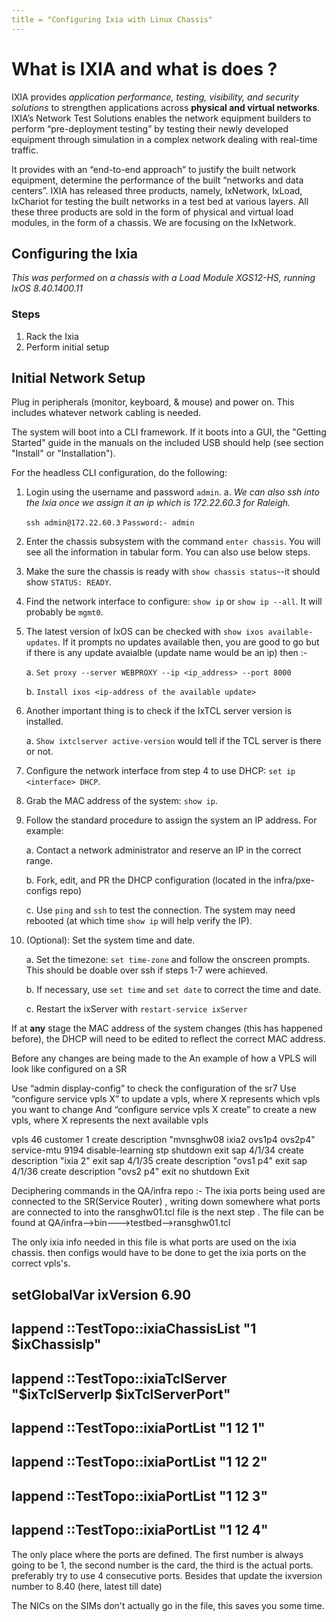 ```yaml
---
title = "Configuring Ixia with Linux Chassis"
---
```

# What is IXIA and what is does ?

IXIA provides *application performance, testing, visibility, and security solutions* to strengthen applications across **physical and virtual networks**. IXIA’s Network Test Solutions enables the network equipment builders to perform “pre-deployment testing” by testing their newly developed equipment through simulation in a complex network dealing with real-time traffic. 

It provides with an “end-to-end approach” to justify the built network equipment, determine the performance of the built “networks and data centers”. IXIA has released three products, namely, IxNetwork, IxLoad, IxChariot for testing the built networks in a test bed at various layers. All these three products are sold in the form of physical and virtual load modules, in the form of a chassis.  We are focusing on the IxNetwork.

## Configuring the Ixia

*This was performed on a chassis with a Load Module XGS12-HS, running IxOS 8.40.1400.11*

### Steps

1. Rack the Ixia
2. Perform initial setup

## Initial Network Setup

Plug in peripherals (monitor, keyboard, & mouse) and power on. This includes
whatever network cabling is needed.

The system will boot into a CLI framework. If it boots into a GUI, the
"Getting Started" guide in the manuals on the included USB should help (see
section "Install" or "Installation").

For the headless CLI configuration, do the following:

1. Login using the username and password `admin`.
  a. *We can also ssh into the Ixia once we assign it an ip which is 172.22.60.3 for Raleigh.*
     
     `ssh admin@172.22.60.3`
     `Password:- admin`

2. Enter the chassis subsystem with the command `enter chassis`. You will see all the information in tabular form.
You can also use below steps.
3. Make the sure the chassis is ready with `show chassis status`--it should show
`STATUS: READY`.
4. Find the network interface to configure: `show ip` or `show ip --all`. It
will probably be `mgmt0`.
5. The latest version of IxOS can be checked with `show ixos available-updates`. If it prompts no updates available then, you are good to go but if there is any update avaialble (update name would be an ip) then :-
   
   a. `Set proxy --server WEBPROXY --ip <ip_address> --port 8000`
   
   b. `Install ixos <ip-address of the available update>`
6. Another important thing is to check if the IxTCL server version is installed.
  
   a. `Show ixtclserver active-version` would tell if the TCL server is there or not.  
7. Configure the network interface from step 4 to use DHCP: `set ip <interface>
DHCP`.
8. Grab the MAC address of the system: `show ip`.
9. Follow the standard procedure to assign the system an IP address. For
example:
   
   a. Contact a network administrator and reserve an IP in the correct range.
   
   b. Fork, edit, and PR the DHCP configuration (located in the
   infra/pxe-configs repo)
   
   c. Use `ping` and `ssh` to test the connection. The system may need rebooted
   (at which time `show ip` will help verify the IP).
10. (Optional): Set the system time and date.
   
    a. Set the timezone: `set time-zone` and follow the onscreen prompts. This
       should be doable over ssh if steps 1-7 were achieved.
   
    b. If necessary, use `set time` and `set date` to correct the time and date.
   
    c. Restart the ixServer with `restart-service ixServer`

If at __any__ stage the MAC address of the system changes (this has happened
before), the DHCP will need to be edited to reflect the correct MAC address.


Before any changes are being made to the 
An example of how a VPLS will look like configured on a SR
 
Use “admin display-config” to check the configuration of the sr7
Use “configure service vpls X” to update a vpls, where X represents which vpls you want to change
And “configure service vpls X create” to create a new vpls, where X represents the next available vpls
 
vpls 46 customer 1 create
    description "mvnsghw08 ixia2 ovs1p4 ovs2p4"
    service-mtu 9194
    disable-learning
    stp
        shutdown
    exit
    sap 4/1/34 create
        description "ixia 2"
    exit
    sap 4/1/35 create
        description "ovs1 p4"
    exit
    sap 4/1/36 create
        description "ovs2 p4"
    exit
    no shutdown
Exit

Deciphering commands in the QA/infra repo :-
The ixia ports being used are connected to the SR(Service Router) , writing down somewhere what ports are connected to into the ransghw01.tcl file is the next step . The file can be found at QA/infra-->bin--->testbed-->ransghw01.tcl

The only ixia info needed in this file is what ports are used on the ixia chassis. then configs would have to be done to get the ixia ports on the correct vpls's.

## setGlobalVar ixVersion 6.90
## lappend ::TestTopo::ixiaChassisList "1 $ixChassisIp"
## lappend ::TestTopo::ixiaTclServer "$ixTclServerIp $ixTclServerPort"
## lappend ::TestTopo::ixiaPortList "1 12 1"
## lappend ::TestTopo::ixiaPortList "1 12 2"
## lappend ::TestTopo::ixiaPortList "1 12 3"
## lappend ::TestTopo::ixiaPortList "1 12 4"


The only place where the ports are defined. The first number is always going to be 1, the second number is the card, the third is the actual ports. preferably try to use 4 consecutive ports. Besides that update the ixversion number to 8.40 (here, latest till date)

The NICs on the SIMs don't actually go in the file, this saves you some time.
